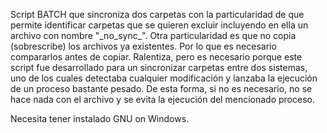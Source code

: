 Script BATCH que sincroniza dos carpetas con la particularidad de que permite identificar carpetas que se quieren excluir incluyendo en ella un archivo con nombre "\_no\_sync\_". Otra particularidad es que no copia (sobrescribe) los archivos ya existentes. Por lo que es necesario compararlos antes de copiar. Ralentiza, pero es necesario porque este script fue desarrollado para un sincronizar carpetas entre dos sistemas, uno de los cuales detectaba cualquier modificación y lanzaba la ejecución de un proceso bastante pesado. De esta forma, si no es necesario, no se hace nada con el archivo y se evita la ejecución del mencionado proceso.

Necesita tener instalado GNU on Windows.

